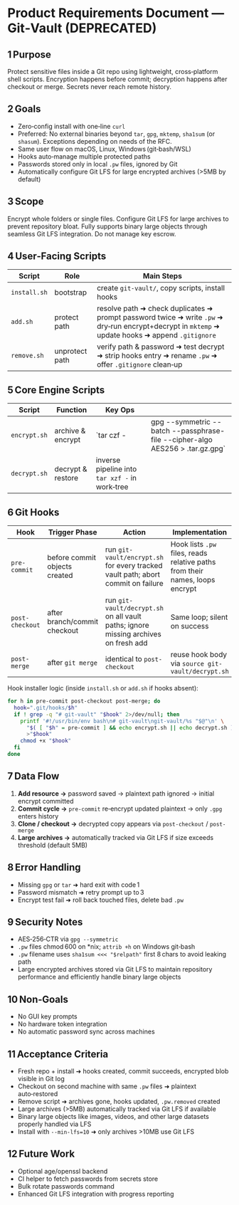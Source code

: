 # Product Requirements Document — **Git‑Vault** (DEPRECATED)

## 1 Purpose

Protect sensitive files inside a Git repo using lightweight, cross‑platform shell scripts. Encryption happens before commit; decryption happens after checkout or merge. Secrets never reach remote history.

## 2 Goals

* Zero‑config install with one‐line `curl`
* Preferred: No external binaries beyond `tar`, `gpg`, `mktemp`, `sha1sum` (or `shasum`). Exceptions depending on needs of the RFC.
* Same user flow on macOS, Linux, Windows (git‑bash/WSL)
* Hooks auto‑manage multiple protected paths
* Passwords stored only in local `.pw` files, ignored by Git
* Automatically configure Git LFS for large encrypted archives (>5MB by default)

## 3 Scope

Encrypt whole folders or single files. Configure Git LFS for large archives to prevent repository bloat. Fully supports binary large objects through seamless Git LFS integration. Do not manage key escrow.

## 4 User‑Facing Scripts

| Script       | Role           | Main Steps                                                                                                                                       |
| ------------ | -------------- | ------------------------------------------------------------------------------------------------------------------------------------------------ |
| `install.sh` | bootstrap      | create `git-vault/`, copy scripts, install hooks                                                                                                 |
| `add.sh`     | protect path   | resolve path ➜ check duplicates ➜ prompt password twice ➜ write `.pw` ➜ dry‑run encrypt+decrypt in `mktemp` ➜ update hooks ➜ append `.gitignore` |
| `remove.sh`  | unprotect path | verify path & password ➜ test decrypt ➜ strip hooks entry ➜ rename `.pw` ➜ offer `.gitignore` clean‑up                                           |

## 5 Core Engine Scripts

| Script       | Function          | Key Ops                                        |                                                                                           |
| ------------ | ----------------- | ---------------------------------------------- | ----------------------------------------------------------------------------------------- |
| `encrypt.sh` | archive & encrypt | \`tar czf - <path>                             | gpg --symmetric --batch --passphrase-file <pw> --cipher-algo AES256 > <path>.tar.gz.gpg\` |
| `decrypt.sh` | decrypt & restore | inverse pipeline into `tar xzf -` in work‑tree |                                                                                           |

## 6 Git Hooks

| Hook            | Trigger Phase                 | Action                                                                              | Implementation                                                               |
| --------------- | ----------------------------- | ----------------------------------------------------------------------------------- | ---------------------------------------------------------------------------- |
| `pre-commit`    | before commit objects created | run `git-vault/encrypt.sh` for every tracked vault path; abort commit on failure    | Hook lists `.pw` files, reads relative paths from their names, loops encrypt |
| `post-checkout` | after branch/commit checkout  | run `git-vault/decrypt.sh` on all vault paths; ignore missing archives on fresh add | Same loop; silent on success                                                 |
| `post-merge`    | after `git merge`             | identical to `post-checkout`                                                        | reuse hook body via `source git-vault/decrypt.sh`                            |

Hook installer logic (inside `install.sh` or `add.sh` if hooks absent):

```bash
for h in pre-commit post-checkout post-merge; do
  hook=".git/hooks/$h"
  if ! grep -q "# git-vault" "$hook" 2>/dev/null; then
    printf '#!/usr/bin/env bash\n# git-vault\ngit-vault/%s "$@"\n' \
      "$( [ "$h" = pre-commit ] && echo encrypt.sh || echo decrypt.sh )" \
      >"$hook"
    chmod +x "$hook"
  fi
done
```

## 7 Data Flow

1. **Add resource →** password saved → plaintext path ignored → initial encrypt committed
2. **Commit cycle →** `pre-commit` re‑encrypt updated plaintext → only `.gpg` enters history
3. **Clone / checkout →** decrypted copy appears via `post-checkout` / `post-merge`
4. **Large archives →** automatically tracked via Git LFS if size exceeds threshold (default 5MB)

## 8 Error Handling

* Missing `gpg` or `tar` ➜ hard exit with code 1
* Password mismatch ➜ retry prompt up to 3
* Encrypt test fail ➜ roll back touched files, delete bad `.pw`

## 9 Security Notes

* AES‑256‑CTR via `gpg --symmetric`
* `.pw` files chmod 600 on \*nix; `attrib +h` on Windows git‑bash
* `.pw` filename uses `sha1sum <<< "$relpath"` first 8 chars to avoid leaking path
* Large encrypted archives stored via Git LFS to maintain repository performance and efficiently handle binary large objects

## 10 Non‑Goals

* No GUI key prompts
* No hardware token integration
* No automatic password sync across machines

## 11 Acceptance Criteria

* Fresh repo + install ➜ hooks created, commit succeeds, encrypted blob visible in Git log
* Checkout on second machine with same `.pw` files ➜ plaintext auto‑restored
* Remove script ➜ archives gone, hooks updated, `.pw.removed` created
* Large archives (>5MB) automatically tracked via Git LFS if available
* Binary large objects like images, videos, and other large datasets properly handled via LFS
* Install with `--min-lfs=10` ➜ only archives >10MB use Git LFS

## 12 Future Work

* Optional age/openssl backend
* CI helper to fetch passwords from secrets store
* Bulk rotate passwords command
* Enhanced Git LFS integration with progress reporting
